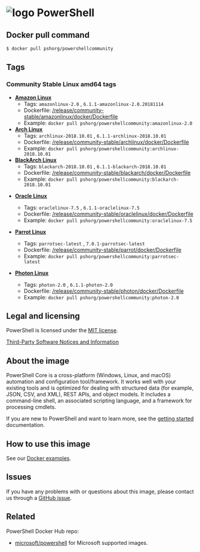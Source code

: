 # ![logo][] PowerShell

[logo]: https://raw.githubusercontent.com/PowerShell/PowerShell/master/assets/ps_black_64.svg?sanitize=true

## Docker pull command

```bash
$ docker pull pshorg/powershellcommunity
```

## Tags

### Community Stable Linux amd64 tags

* **[Amazon Linux][amazon-linux-uri]**
  * Tags: `amazonlinux-2.0` , `6.1.1-amazonlinux-2.0.20181114`
  * Dockerfile: [/release/community-stable/amazonlinux/docker/Dockerfile][amazon-linux-stable-dockerfile]
  * Example: `docker pull pshorg/powershellcommunity:amazonlinux-2.0`
* **[Arch Linux][arch-linux-uri]**
  * Tags: `archlinux-2018.10.01` , `6.1.1-archlinux-2018.10.01`
  * Dockerfile: [/release/community-stable/archlinux/docker/Dockerfile][arch-linux-stable-dockerfile]
  * Example: `docker pull pshorg/powershellcommunity:archlinux-2018.10.01`
* **[BlackArch Linux][blackarch-linux-uri]**
  * Tags: `blackarch-2018.10.01` , `6.1.1-blackarch-2018.10.01`
  * Dockerfile: [/release/community-stable/blackarch/docker/Dockerfile][blackarch-linux-stable-dockerfile]
  * Example: `docker pull pshorg/powershellcommunity:blackarch-2018.10.01`
<!-- Broken
* **[Clear Linux][clear-linux-uri]**
  * Tags: `clearlinux-base` , `6.1.1-clearlinux-base`
  * Dockerfile: [/release/community-stable/clearlinux/docker/Dockerfile][clear-linux-stable-dockerfile]
  * Example: `docker pull pshorg/powershellcommunity:clearlinux-base`
* **[Kali Linux][kali-linux-uri]**
  * Tags: `kali-kali-rolling` , `6.1.1-kali-kali-rolling`
  * Dockerfile: [/release/community-stable/kali-rolling/docker/Dockerfile][kali-linux-stable-dockerfile]
  * Example: `docker pull pshorg/powershellcommunity:kali-kali-rolling`
-->
* **[Oracle Linux][oracle-linux-uri]**
  * Tags: `oraclelinux-7.5` , `6.1.1-oraclelinux-7.5`
  * Dockerfile: [/release/community-stable/oraclelinux/docker/Dockerfile][oracle-linux-stable-dockerfile]
  * Example: `docker pull pshorg/powershellcommunity:oraclelinux-7.5`

* **[Parrot Linux][parrotsec-linux-uri]**
  * Tags: `parrotsec-latest` , `7.0.1-parrotsec-latest`
  * Dockerfile: [/release/community-stable/parrot/docker/Dockerfile][parrotsec-linux-stable-dockerfile]
  * Example: `docker pull pshorg/powershellcommunity:parrotsec-latest`

* **[Photon Linux][parrotsec-linux-uri]**
  * Tags: `photon-2.0` , `6.1.1-photon-2.0`
  * Dockerfile: [/release/community-stable/photon/docker/Dockerfile][photon-linux-stable-dockerfile]
  * Example: `docker pull pshorg/powershellcommunity:photon-2.0`

[amazon-linux-stable-dockerfile]: https://github.com/PowerShell/PowerShell-Docker/blob/master/release/community-stable/amazonlinux/docker/Dockerfile
[arch-linux-stable-dockerfile]: https://github.com/PowerShell/PowerShell-Docker/blob/master/release/community-stable/archlinux/docker/Dockerfile
[blackarch-linux-stable-dockerfile]: https://github.com/PowerShell/PowerShell-Docker/blob/master/release/community-stable/blackarch/docker/Dockerfile
[clear-linux-stable-dockerfile]: https://github.com/PowerShell/PowerShell-Docker/blob/master/release/community-stable/clearlinux/docker/Dockerfile
[kali-linux-stable-dockerfile]: https://github.com/PowerShell/PowerShell-Docker/blob/master/release/community-stable/kali-rolling/docker/Dockerfile
[oracle-linux-stable-dockerfile]: https://github.com/PowerShell/PowerShell-Docker/blob/master/release/community-stable/oraclelinux/docker/Dockerfile
[parrotsec-linux-stable-dockerfile]: https://github.com/PowerShell/PowerShell-Docker/blob/master/release/community-stable/parrotsec/docker/Dockerfile
[photon-linux-stable-dockerfile]: https://github.com/PowerShell/PowerShell-Docker/blob/master/release/community-stable/photon/docker/Dockerfile

[amazon-linux-uri]: https://aws.amazon.com/amazon-linux-2/
[arch-linux-uri]: https://www.archlinux.org/
[blackarch-linux-uri]: https://www.blackarch.org/
[clear-linux-uri]: https://www.clearlinux.org/
[kali-linux-uri]: https://www.kali.org/
[oracle-linux-uri]: https://www.oracle.com/linux/
[parrotsec-linux-uri]: https://www.parrotsec.org/
[photon-linux-uri]: https://vmware.github.io/photon/

## Legal and licensing

PowerShell is licensed under the [MIT license][].

[MIT license]: https://github.com/PowerShell/PowerShell/tree/master/LICENSE.txt

[Third-Party Software Notices and Information](https://github.com/PowerShell/PowerShell/blob/master/ThirdPartyNotices.txt)

## About the image

PowerShell Core is a cross-platform (Windows, Linux, and macOS) automation and configuration tool/framework. It works well with your existing tools and is optimized for dealing with structured data (for example, JSON, CSV, and XML), REST APIs, and object models.
It includes a command-line shell, an associated scripting language, and a framework for processing cmdlets.

If you are new to PowerShell and want to learn more, see the [getting started][] documentation.

[getting started]: https://github.com/PowerShell/PowerShell/tree/master/docs/learning-powershell

## How to use this image

See our [Docker examples](https://github.com/PowerShell/PowerShell-Docker#examples).

## Issues

If you have any problems with or questions about this image, please contact us through a [GitHub issue][].

[GitHub issue]: https://github.com/PowerShell/PowerShell-Docker/issues

## Related

PowerShell Docker Hub repo:

* [microsoft/powershell][] for Microsoft supported images.

[microsoft/powershell]: https://hub.docker.com/r/microsoft/powershell/
